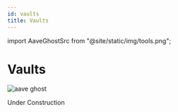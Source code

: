 ```yaml
---
id: vaults
title: Vaults
---
```


import AaveGhostSrc from "@site/static/img/tools.png";

# Vaults

<div className="ghost-container">
  <img className="ghost-image" src={AaveGhostSrc} alt="aave ghost" />
</div>

<p>Under Construction</p>
